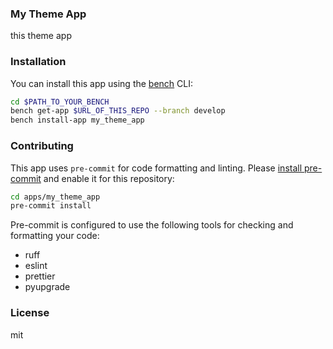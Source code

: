### My Theme App

this theme app

### Installation

You can install this app using the [bench](https://github.com/frappe/bench) CLI:

```bash
cd $PATH_TO_YOUR_BENCH
bench get-app $URL_OF_THIS_REPO --branch develop
bench install-app my_theme_app
```

### Contributing

This app uses `pre-commit` for code formatting and linting. Please [install pre-commit](https://pre-commit.com/#installation) and enable it for this repository:

```bash
cd apps/my_theme_app
pre-commit install
```

Pre-commit is configured to use the following tools for checking and formatting your code:

- ruff
- eslint
- prettier
- pyupgrade

### License

mit
